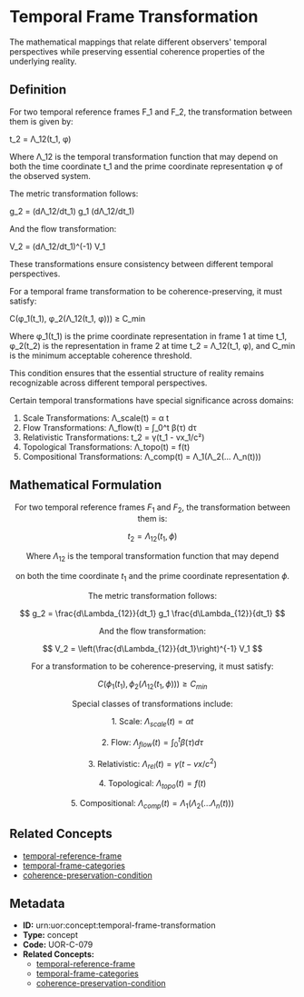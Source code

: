 # Temporal Frame Transformation

The mathematical mappings that relate different observers' temporal perspectives while preserving essential coherence properties of the underlying reality.

## Definition

For two temporal reference frames F_1 and F_2, the transformation between them is given by:

t_2 = Λ_12(t_1, φ)

Where Λ_12 is the temporal transformation function that may depend on both the time coordinate t_1 and the prime coordinate representation φ of the observed system.

The metric transformation follows:

g_2 = (dΛ_12/dt_1) g_1 (dΛ_12/dt_1)

And the flow transformation:

V_2 = (dΛ_12/dt_1)^(-1) V_1

These transformations ensure consistency between different temporal perspectives.

For a temporal frame transformation to be coherence-preserving, it must satisfy:

C(φ_1(t_1), φ_2(Λ_12(t_1, φ))) ≥ C_min

Where φ_1(t_1) is the prime coordinate representation in frame 1 at time t_1, φ_2(t_2) is the representation in frame 2 at time t_2 = Λ_12(t_1, φ), and C_min is the minimum acceptable coherence threshold.

This condition ensures that the essential structure of reality remains recognizable across different temporal perspectives.

Certain temporal transformations have special significance across domains:

1. Scale Transformations: Λ_scale(t) = α t
2. Flow Transformations: Λ_flow(t) = ∫_0^t β(τ) dτ
3. Relativistic Transformations: t_2 = γ(t_1 - vx_1/c²)
4. Topological Transformations: Λ_topo(t) = f(t)
5. Compositional Transformations: Λ_comp(t) = Λ_1(Λ_2(... Λ_n(t)))

## Mathematical Formulation

$$
\text{For two temporal reference frames } F_1 \text{ and } F_2\text{, the transformation between them is:}
$$

$$
t_2 = \Lambda_{12}(t_1, \phi)
$$

$$
\text{Where } \Lambda_{12} \text{ is the temporal transformation function that may depend}
$$

$$
\text{on both the time coordinate } t_1 \text{ and the prime coordinate representation } \phi\text{.}
$$

$$
\text{The metric transformation follows:}
$$

$$
g_2 = \frac{d\Lambda_{12}}{dt_1} g_1 \frac{d\Lambda_{12}}{dt_1}
$$

$$
\text{And the flow transformation:}
$$

$$
V_2 = \left(\frac{d\Lambda_{12}}{dt_1}\right)^{-1} V_1
$$

$$
\text{For a transformation to be coherence-preserving, it must satisfy:}
$$

$$
C(\phi_1(t_1), \phi_2(\Lambda_{12}(t_1, \phi))) \geq C_{min}
$$

$$
\text{Special classes of transformations include:}
$$

$$
\text{1. Scale: } \Lambda_{scale}(t) = \alpha t
$$

$$
\text{2. Flow: } \Lambda_{flow}(t) = \int_0^t \beta(\tau) d\tau
$$

$$
\text{3. Relativistic: } \Lambda_{rel}(t) = \gamma(t - vx/c^2)
$$

$$
\text{4. Topological: } \Lambda_{topo}(t) = f(t)
$$

$$
\text{5. Compositional: } \Lambda_{comp}(t) = \Lambda_1(\Lambda_2(... \Lambda_n(t)))
$$

## Related Concepts

- [temporal-reference-frame](./temporal-reference-frame.md)
- [temporal-frame-categories](./temporal-frame-categories.md)
- [coherence-preservation-condition](./coherence-preservation-condition.md)

## Metadata

- **ID:** urn:uor:concept:temporal-frame-transformation
- **Type:** concept
- **Code:** UOR-C-079
- **Related Concepts:**
  - [temporal-reference-frame](./temporal-reference-frame.md)
  - [temporal-frame-categories](./temporal-frame-categories.md)
  - [coherence-preservation-condition](./coherence-preservation-condition.md)
